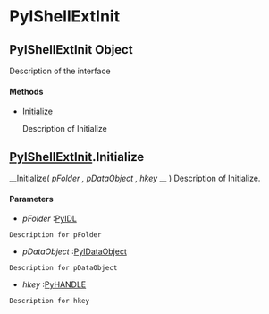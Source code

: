 # PyIShellExtInit

## PyIShellExtInit Object

Description of the interface

#### Methods


  - [Initialize](PyIShellExtInit.md#pyishellextinitinitialize)

    Description of Initialize&nbsp;

## [PyIShellExtInit](#pyishellextinit).Initialize

 __Initialize( *pFolder*  *, pDataObject*  *, hkey* __ )
Description of Initialize.

#### Parameters


  -  *pFolder* :[PyIDL](#pyidl)

    Description for pFolder

  -  *pDataObject* :[PyIDataObject](#pyidataobject)

    Description for pDataObject

  -  *hkey* :[PyHANDLE](#pyhandle)

    Description for hkey